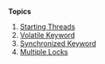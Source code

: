 **Topics**

1. [Starting Threads](src/com/piyush/multithreading/StartingThreads.java)
2. [Volatile Keyword](src/com/piyush/multithreading/Volatile.java)
3. [Synchronized Keyword](src/com/piyush/multithreading/Synchronized.java)
4. [Multiple Locks](src/com/piyush/multithreading/MultipleLocks.java)